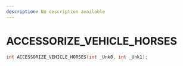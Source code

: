 ```yaml
---
description: No description available 
---
```


# ACCESSORIZE_VEHICLE_HORSES

```cpp
int ACCESSORIZE_VEHICLE_HORSES(int _Unk0, int _Unk1);
```